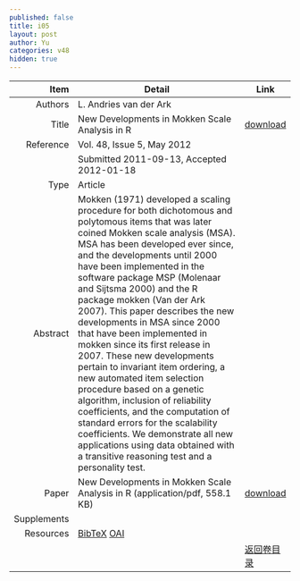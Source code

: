 ```yaml
---
published: false
title: i05
layout: post
author: Yu
categories: v48
hidden: true
---
```


| Item | Detail | Link |
|---:|---|---|
| Authors | L. Andries  van der Ark| |
| Title |New Developments in Mokken Scale Analysis in R | [download](http://www.jstatsoft.org/v48/i05/paper) |
| Reference |Vol. 48, Issue 5, May 2012 | |
| | Submitted 2011-09-13, Accepted 2012-01-18| | 
| Type | Article| |
| Abstract | Mokken (1971) developed a scaling procedure for both dichotomous and polytomous items that was later coined Mokken scale analysis (MSA). MSA has been developed ever since, and the developments until 2000 have been implemented in the software package MSP (Molenaar and Sijtsma 2000) and the R package mokken (Van der Ark 2007). This paper describes the new developments in MSA since 2000 that have been implemented in mokken since its first release in 2007. These new developments pertain to invariant item ordering, a new automated item selection procedure based on a genetic algorithm, inclusion of reliability coefficients, and the computation of standard errors for the scalability coefficients. We demonstrate all new applications using data obtained with a transitive reasoning test and a personality test.| |
| Paper | New Developments in Mokken Scale Analysis in R  (application/pdf, 558.1 KB)| [download](http://www.jstatsoft.org/v48/i05/paper) |
| Supplements | | |
| Resources | [BibTeX](http://www.jstatsoft.org/v48/i05/bibtex) [OAI](http://www.jstatsoft.org/oai?verb=GetRecord&identifier=oai.jstatsoft/v48/i05&prefix=oai_dc)| |
| |  | [返回卷目录]({{site.baseurl}}/volume/v48.html) |